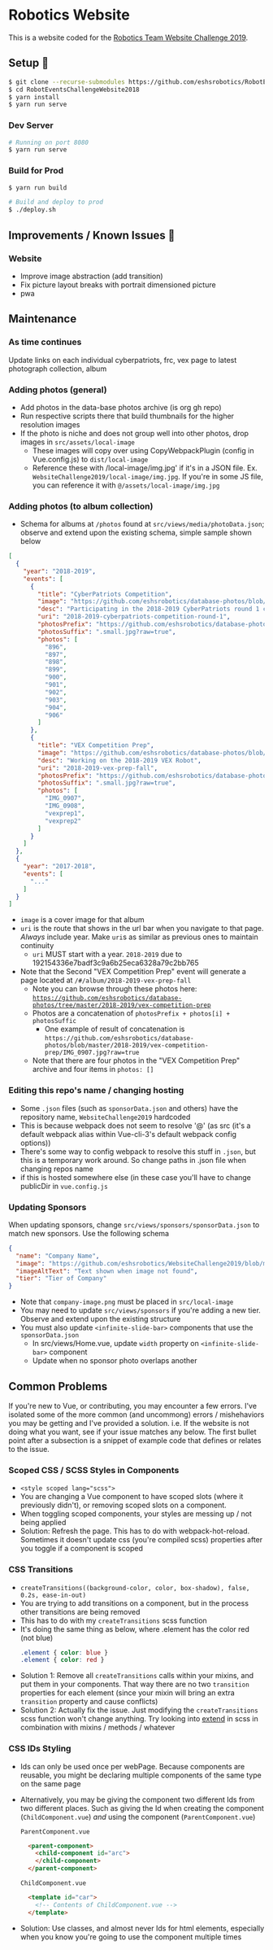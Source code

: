 # Robotics Website
This is a website coded for the [Robotics Team Website Challenge 2019](https://challenges.robotevents.com/challenge/95).


## Setup :wrench:
```bash
$ git clone --recurse-submodules https://github.com/eshsrobotics/RobotEventsChallengeWebsite2018
$ cd RobotEventsChallengeWebsite2018
$ yarn install
$ yarn run serve
```

### Dev Server
```bash
# Running on port 8080
$ yarn run serve
```

### Build for Prod
```bash
$ yarn run build

# Build and deploy to prod
$ ./deploy.sh
```

## Improvements / Known Issues :car:
### Website
* Improve image abstraction (add transition)
* Fix picture layout breaks with portrait dimensioned picture
* pwa

## Maintenance
###  As time continues
Update links on each individual cyberpatriots, frc, vex page to latest photograph collection, album

### Adding photos (general)
* Add photos in the data-base photos archive (is org gh repo)
* Run respective scripts there that build thumbnails for the higher resolution images
* If the photo is niche and does not group well into other photos, drop images in `src/assets/local-image`
  * These images will copy over using CopyWebpackPlugin (config in Vue.config.js) to `dist/local-image`
  * Reference these with <REPONAME>/local-image/img.jpg' if it's in a JSON file. Ex. `WebsiteChallenge2019/local-image/img.jpg`. If you're in some JS file, you can reference it with `@/assets/local-image/img.jpg`

### Adding photos (to album collection)
* Schema for albums at `/photos` found at `src/views/media/photoData.json`; observe and extend upon the existing schema, simple sample shown below 
```json
[
  { 
    "year": "2018-2019",
    "events": [
      {
        "title": "CyberPatriots Competition",
        "image": "https://github.com/eshsrobotics/database-photos/blob/master/2018-2019/cyberpatriots-november-competition/IMG_0898.small.jpg?raw=true",
        "desc": "Participating in the 2018-2019 CyberPatriots round 1 competition",
        "uri": "2018-2019-cyberpatriots-competition-round-1",
        "photosPrefix": "https://github.com/eshsrobotics/database-photos/blob/master/2018-2019/cyberpatriots-november-competition/IMG_0",
        "photosSuffix": ".small.jpg?raw=true",
        "photos": [
          "896",
          "897",
          "898",
          "899",
          "900",
          "901",
          "902",
          "903",
          "904",
          "906"
        ]
      },
      {
        "title": "VEX Competition Prep",
        "image": "https://github.com/eshsrobotics/database-photos/blob/master/2018-2019/vex-competition-prep/vexprep2.small.jpg?raw=true",
        "desc": "Working on the 2018-2019 VEX Robot",
        "uri": "2018-2019-vex-prep-fall",
        "photosPrefix": "https://github.com/eshsrobotics/database-photos/blob/master/2018-2019/vex-competition-prep/",
        "photosSuffix": ".small.jpg?raw=true",
        "photos": [
          "IMG_0907",
          "IMG_0908",
          "vexprep1",
          "vexprep2"
        ]
      }
    ]
  },
  { 
    "year": "2017-2018",
    "events": [
      "..."
    ]
  }
]
```
* `image` is a cover image for that album
* `uri` is the route that shows in the url bar when you navigate to that page. *Always* include year. Make `uri`s as similar as previous ones to maintain continuity
  * `uri` MUST start with a year. `2018-2019` due to 192154336e7badf3c9a6b25eca6328a79c2bb765
* Note that the Second "VEX Competition Prep" event will generate a page located at `/#/album/2018-2019-vex-prep-fall`
  * Note you can browse through these photos here: [`https://github.com/eshsrobotics/database-photos/tree/master/2018-2019/vex-competition-prep`](https://github.com/eshsrobotics/database-photos/tree/master/2018-2019/vex-competition-prep)
  * Photos are a concatenation of `photosPrefix + photos[i] + photosSuffic`
    * One example of result of concatenation is `https://github.com/eshsrobotics/database-photos/blob/master/2018-2019/vex-competition-prep/IMG_0907.jpg?raw=true`
  * Note that there are four photos in the "VEX Competition Prep" archive and four items in `photos: []`

### Editing this repo's name / changing hosting
* Some `.json` files (such as `sponsorData.json` and others) have the repository name, `WebsiteChallenge2019` hardcoded
* This is because webpack does not seem to resolve '@' (as src (it's a default webpack alias within Vue-cli-3's default webpack config options))
* There's some way to config webpack to resolve this stuff in `.json`, but this is a temporary work around. So change paths in .json file when changing repos name
* if this is hosted somewhere else (in these case you'll have to change publicDir in `vue.config.js`

### Updating Sponsors
When updating sponsors, change `src/views/sponsors/sponsorData.json` to match new sponsors. Use the following schema
```json
{
  "name": "Company Name",
  "image": "https://github.com/eshsrobotics/WebsiteChallenge2019/blob/master/src/assets/local-image/company-image.png?raw=true",
  "imageAltText": "Text shown when image not found",
  "tier": "Tier of Company"
}
```
* Note that `company-image.png` must be placed in `src/local-image`
* You may need to update `src/views/sponsors` if you're adding a new tier. Observe and extend upon the existing structure
* You must also update `<infinite-slide-bar>` components that use the `sponsorData.json`
  * In src/views/Home.vue, update `width` property on `<infinite-slide-bar>` component
  * Update when no sponsor photo overlaps another

## Common Problems
If you're new to Vue, or contributing, you may encounter a few errors. I've isolated some of the more common (and uncommong) errors / mishehaviors you may be getting and I've provided a solution. i.e. If the website is not doing what you want, see if your issue matches any below. The first bullet point after a subsection is a snippet of example code that defines or relates to the issue.

### Scoped CSS / SCSS Styles in Components
* `<style scoped lang="scss">`
* You are changing a Vue component to have scoped slots (where it previously didn't), or removing scoped slots on a component.
* When toggling scoped components, your styles are messing up / not being applied
* Solution: Refresh the page. This has to do with webpack-hot-reload. Sometimes it doesn't update css (you're compiled scss) properties after you toggle if a component is scoped

### CSS Transitions
* `createTransitions((background-color, color, box-shadow), false, 0.2s, ease-in-out)`
* You are trying to add transitions on a component, but in the process other transitions are being removed
* This has to do with my `createTransitions` scss function
* It's doing the same thing as below, where .element has the color red (not blue)
  ```scss
  .element { color: blue }
  .element { color: red }
  ```
* Solution 1: Remove all `createTransitions` calls within your mixins, and put them in your components. That way there are no two `transition` properties for each element (since your mixin will bring an extra `transition` property and cause conflicts)
* Solution 2: Actually fix the issue. Just modifying the `createTransitions` scss function won't change anything. Try looking into [extend](https://css-tricks.com/the-extend-concept/) in scss in combination with mixins / methods / whatever

### CSS IDs Styling
* Ids can only be used once per webPage. Because components are reusable, you might be declaring multiple components of the same type on the same page
* Alternatively, you may be giving the component two different Ids from two different places. Such as giving the Id when creating the component (`ChildComponent.vue`) *and* using the component (`ParentComponent.vue`)

  `ParentComponent.vue`
  ```html
    <parent-component>
      <child-component id="arc">
      </child-component>
    </parent-component>
  ```
  `ChildComponent.vue`
  ```html
    <template id="car">
      <!-- Contents of ChildComponent.vue -->
    </template>
  ```
* Solution: Use classes, and almost never Ids for html elements, especially when you know you're going to use the component multiple times
